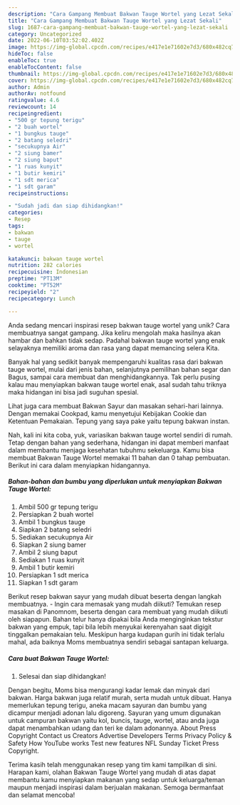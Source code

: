 ```yaml
---
description: "Cara Gampang Membuat Bakwan Tauge Wortel yang Lezat Sekali"
title: "Cara Gampang Membuat Bakwan Tauge Wortel yang Lezat Sekali"
slug: 1687-cara-gampang-membuat-bakwan-tauge-wortel-yang-lezat-sekali
category: Uncategorized
date: 2022-06-10T03:52:02.402Z
image: https://img-global.cpcdn.com/recipes/e417e1e71602e7d3/680x482cq70/bakwan-tauge-wortel-foto-resep-utama.jpg
hideToc: false
enableToc: true
enableTocContent: false
thumbnail: https://img-global.cpcdn.com/recipes/e417e1e71602e7d3/680x482cq70/bakwan-tauge-wortel-foto-resep-utama.jpg
cover: https://img-global.cpcdn.com/recipes/e417e1e71602e7d3/680x482cq70/bakwan-tauge-wortel-foto-resep-utama.jpg
author: Admin
authorAv: notfound
ratingvalue: 4.6
reviewcount: 14
recipeingredient:
- "500 gr tepung terigu"
- "2 buah wortel"
- "1 bungkus tauge"
- "2 batang seledri"
- "secukupnya Air"
- "2 siung bamer"
- "2 siung baput"
- "1 ruas kunyit"
- "1 butir kemiri"
- "1 sdt merica"
- "1 sdt garam"
recipeinstructions:

- "Sudah jadi dan siap dihidangkan!"
categories:
- Resep
tags:
- bakwan
- tauge
- wortel

katakunci: bakwan tauge wortel 
nutrition: 282 calories
recipecuisine: Indonesian
preptime: "PT13M"
cooktime: "PT52M"
recipeyield: "2"
recipecategory: Lunch

---
```





Anda sedang mencari inspirasi resep bakwan tauge wortel yang unik? Cara membuatnya sangat gampang. Jika keliru mengolah maka hasilnya akan hambar dan bahkan tidak sedap. Padahal bakwan tauge wortel yang enak selayaknya memiliki aroma dan rasa yang dapat memancing selera Kita.





Banyak hal yang sedikit banyak mempengaruhi kualitas rasa dari bakwan tauge wortel, mulai dari jenis bahan, selanjutnya pemilihan bahan segar dan Bagus, sampai cara membuat dan menghidangkannya. Tak perlu pusing kalau mau menyiapkan bakwan tauge wortel enak,      asal sudah tahu triknya maka hidangan ini bisa jadi suguhan spesial.














Lihat juga cara membuat Bakwan Sayur dan masakan sehari-hari lainnya. Dengan memakai Cookpad, kamu menyetujui Kebijakan Cookie dan Ketentuan Pemakaian. Tepung yang saya pake yaitu tepung bakwan instan.






Nah, kali ini kita coba, yuk, variasikan bakwan tauge wortel sendiri di rumah. Tetap dengan bahan yang sederhana, hidangan ini dapat memberi manfaat dalam membantu menjaga kesehatan tubuhmu sekeluarga. Kamu bisa membuat Bakwan Tauge Wortel memakai 11 bahan dan 0 tahap pembuatan. Berikut ini cara dalam menyiapkan hidangannya.

<!--inarticleads1-->

##### Bahan-bahan dan bumbu yang diperlukan untuk menyiapkan Bakwan Tauge Wortel:

1. Ambil 500 gr tepung terigu
1. Persiapkan 2 buah wortel
1. Ambil 1 bungkus tauge
1. Siapkan 2 batang seledri
1. Sediakan secukupnya Air
1. Siapkan 2 siung bamer
1. Ambil 2 siung baput
1. Sediakan 1 ruas kunyit
1. Ambil 1 butir kemiri
1. Persiapkan 1 sdt merica
1. Siapkan 1 sdt garam


Berikut resep bakwan sayur yang mudah dibuat beserta dengan langkah membuatnya. - Ingin cara memasak yang mudah diikuti? Temukan resep masakan di Panomnom, beserta dengan cara membuat yang mudah diikuti oleh siapapun. Bahan telur hanya dipakai bila Anda menginginkan tekstur bakwan yang empuk, tapi bila lebih menyukai kerenyahan saat digigit tinggalkan pemakaian telu. Meskipun harga kudapan gurih ini tidak terlalu mahal, ada baiknya Moms membuatnya sendiri sebagai santapan keluarga. 

<!--inarticleads2-->

##### Cara buat Bakwan Tauge Wortel:


1. Selesai dan siap dihidangkan!

Dengan begitu, Moms bisa mengurangi kadar lemak dan minyak dari bakwan. Harga bakwan juga relatif murah, serta mudah untuk dibuat. Hanya memerlukan tepung terigu, aneka macam sayuran dan bumbu yang dicampur menjadi adonan lalu digoreng. Sayuran yang umum digunakan untuk campuran bakwan yaitu kol, buncis, tauge, wortel, atau anda juga dapat menambahkan udang dan teri ke dalam adonannya. About Press Copyright Contact us Creators Advertise Developers Terms Privacy Policy &amp; Safety How YouTube works Test new features NFL Sunday Ticket Press Copyright. 

Terima kasih telah menggunakan resep yang tim kami tampilkan di sini. Harapan kami, olahan Bakwan Tauge Wortel yang mudah di atas dapat membantu kamu menyiapkan makanan yang sedap untuk keluarga/teman maupun menjadi inspirasi dalam berjualan makanan. Semoga bermanfaat dan selamat mencoba!
